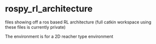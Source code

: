 # rospy_rl_architecture
files showing off a ros based RL architecture (full catkin workspace using these files is currently private)

The environment is for a 2D reacher type environment

